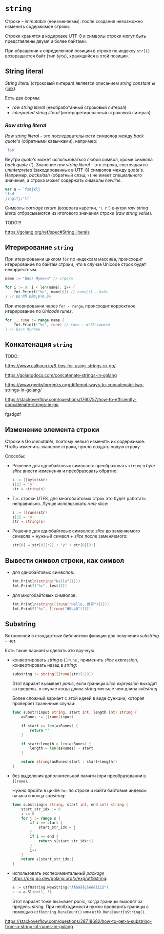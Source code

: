 # `string`

Строки – *immutable* (неизменяемы): после создания невозможно изменить содержимое строки.

Строки хранятся в кодировке UTF-8 и символы строки могут быть представлены двумя и более байтами. 

При обращении к определенной позиции в строке по индексу `str[1]` возвращается байт (тип `byte`), хранящийся в этой позиции. 



## String literal

*String literal* (строковый литерал) является описанием *string constant*'ы ([link](../lang.md#constant)). 

Есть две формы:

- *raw string literal* (необработанный строковый литерал) 
- *interpreted string literal* (интерпретированный строковый литерал).

### *Raw string literal*

*Raw string literal* – это последовательности символов между *back quote*'s (обратными кавычками), например:

```go
`foo`
```

Внутри *quote*'s может использоваться любой символ, кроме символа *back quote* (\`). Значение *raw string literal* – это строка, состоящая из *uninterpreted* (закодированных в UTF-8) символов между *quote*'s. Например, *backslash* (обратный слэш, `\`)  не имеет специального значения, а строка может содержать символы *newline*. 

```go
var a = `fsdjklj
lfsd
j;hglfj;'lf`
```





Символы *carriage return* (возврата каретки, `'\ r'`) внутри *raw string literal* отбрасываются из итогового значения строки (*raw string value*).

TODO!!!

https://golang.org/ref/spec#String_literals

## Итерирование `string`

При итерировании циклом `for` по индексам массива, происходит итерирование по байтам строки, что в случае Unicode строк будет некорректным.

```go
name := "Вася Пупкин" // строка

for i := 0; i < len(name); i++ {
	fmt.Printf("%c", name[i]) // name[i] — байт
} // ÐÐ°ÑÑ ÐÑÐ¿ÐºÐ¸Ð½
```

При итерировании через `for - range`, происходит корректное итерирование по *Unicode runes*.

```go
for _, rune := range name {
	fmt.Printf("%c", rune) // rune — utf8-символ
} // Вася Пупкин
```

## Конкатенация `string`

TODO:

https://www.calhoun.io/6-tips-for-using-strings-in-go/

https://golangdocs.com/concatenate-strings-in-golang

https://www.geeksforgeeks.org/different-ways-to-concatenate-two-strings-in-golang/

https://stackoverflow.com/questions/1760757/how-to-efficiently-concatenate-strings-in-go

fgsdgdf

## Изменение элемента строки

Строки в Go *immutable*, поэтому нельзя изменять их содержимое. Чтобы изменить значение строки, нужно создать новую строку.

Способы:

- Решение для однобайтовых символов: преобразовать `string` в *byte slice* внести изменения и преобразовать обратно:

  ```go
  s := []byte(str)
  s[2] = 'y'
  str = string(s)
  ```

- Т.к. строки UTF8, для многобайтовых строк это будет работать неправильно. Лучше использовать *rune slice*:

  ```go
  s := []rune(str)
  s[2] = 'y'
  str = string(s)
  ```

- Решение для однобайтовых символов: *slice* до заменяемого символа + нужный символ + *slice* после заменяемого:

  ```go
  str[0] = str[0][:2] + "y" + str[0][3:]
  ```

## Вывести символ строки, как символ

- для однобайтовых символов:

  ```go
  fmt.Println(string("Hello"[1]))
  fmt.Printf("%c", test[1])
  ```

- для многобайтовых символов:

  ```go
  fmt.Println(string([]rune("Hello, 世界")[1]))
  fmt.Printf("%c", []rune("HELLO")[1])
  ```

  

## Substring

Встроенной в стандартные библиотеки функции для получения *substring* – нет.

Есть такие варианты сделать это вручную:

- конвертировать *string* в `[]rune` , применить *slice expression*, конвертировать назад в *string*: 

  ```go
  substring := string([]rune(str)[:20])
  ```

  Этот вариант вызывает *panic*, если границы *slice expression* выходят за пределы, в случае когда длина *string* меньше чем длина *substring*. 

  Более сложный вариант с этой идеей в виде функции, которая проверяет граничные случаи:

  ```go
  func substr(input string, start int, length int) string {
      asRunes := []rune(input)
  
      if start >= len(asRunes) {
          return ""
      }
  
      if start+length > len(asRunes) {
          length = len(asRunes) - start
      }
  
      return string(asRunes[start : start+length])
  }
  ```

  

- без выделения дополнительной памяти (при преобразовании в `[]rune`).

  Нужно пройти в цикле `for` по строке и найти байтовые индексы начала и конца *substring*:

  ```go
  func substring(s string, start int, end int) string {
      start_str_idx := 0
      i := 0
      for j := range s {
          if i == start {
              start_str_idx = j
          }
          if i == end {
              return s[start_str_idx:j]
          }
          i++
      }
      return s[start_str_idx:]
  }
  ```

- использовать экспериментальный *package* https://pkg.go.dev/golang.org/x/exp/utf8string:

  ```go
  a := utf8string.NewString("ÄÅàâäåçèéêëìîïü")
  s := a.Slice(1, 3)
  ```

  Этот вариант тоже вызывает *panic*,  когда границы выходят за пределы *string*. При необходимости нужно проверить границы с помощью `utf8string.RuneCount()` или `utf8.RuneCountInString()`.

https://stackoverflow.com/questions/28718682/how-to-get-a-substring-from-a-string-of-runes-in-golang